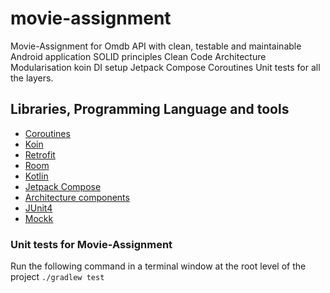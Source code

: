 # movie-assignment
Movie-Assignment for Omdb API with clean, testable and maintainable Android application
SOLID principles
Clean Code Architecture
Modularisation
koin DI setup
Jetpack Compose
Coroutines
Unit tests for all the layers.
## Libraries, Programming Language and tools
- [Coroutines](https://kotlinlang.org/docs/reference/coroutines/coroutines-guide.html)
- [Koin](https://insert-koin.io/)
- [Retrofit](https://square.github.io/retrofit/)
- [Room](https://developer.android.com/training/data-storage/room/index.html)
- [Kotlin](https://kotlinlang.org/docs/reference/)
- [Jetpack Compose](https://developer.android.com/jetpack/compose)
- [Architecture components](https://developer.android.com/topic/libraries/architecture/)
- [JUnit4](https://junit.org/junit4/)
- [Mockk](https://mockk.io/)


### Unit tests for Movie-Assignment 
Run the following command in a terminal window at the root level of the project
`./gradlew test`

